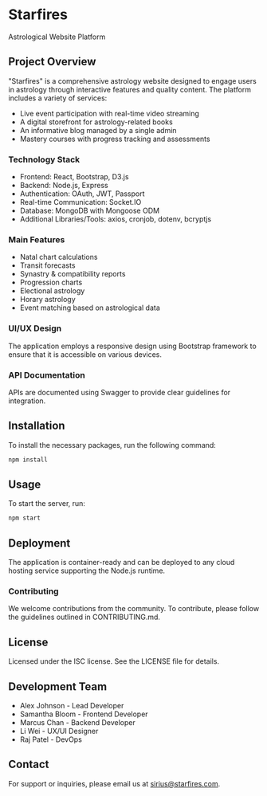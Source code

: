 # Starfires
Astrological Website Platform

## Project Overview

"Starfires" is a comprehensive astrology website designed to engage users in astrology through interactive features and quality content. The platform includes a variety of services:

- Live event participation with real-time video streaming
- A digital storefront for astrology-related books
- An informative blog managed by a single admin
- Mastery courses with progress tracking and assessments

### Technology Stack
- Frontend: React, Bootstrap, D3.js
- Backend: Node.js, Express
- Authentication: OAuth, JWT, Passport
- Real-time Communication: Socket.IO
- Database: MongoDB with Mongoose ODM
- Additional Libraries/Tools: axios, cronjob, dotenv, bcryptjs

### Main Features
- Natal chart calculations
- Transit forecasts
- Synastry & compatibility reports
- Progression charts
- Electional astrology
- Horary astrology
- Event matching based on astrological data

### UI/UX Design
The application employs a responsive design using Bootstrap framework to ensure that it is accessible on various devices.

### API Documentation
APIs are documented using Swagger to provide clear guidelines for integration.

## Installation

To install the necessary packages, run the following command:
```bash
npm install
```
## Usage

To start the server, run:
```bash
npm start
```

## Deployment

The application is container-ready and can be deployed to any cloud hosting service supporting the Node.js runtime.

### Contributing

We welcome contributions from the community. To contribute, please follow the guidelines outlined in CONTRIBUTING.md.

## License

Licensed under the ISC license. See the LICENSE file for details.

## Development Team

- Alex Johnson - Lead Developer
- Samantha Bloom - Frontend Developer
- Marcus Chan - Backend Developer
- Li Wei - UX/UI Designer
- Raj Patel - DevOps

## Contact

For support or inquiries, please email us at sirius@starfires.com.
